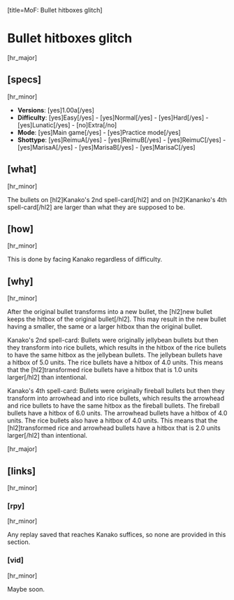 [title=MoF: Bullet hitboxes glitch]
# Bullet hitboxes glitch
[hr_major]

## [specs]
[hr_minor]  

* **Versions**: [yes]1.00a[/yes] 
* **Difficulty**: [yes]Easy[/yes] - [yes]Normal[/yes] - [yes]Hard[/yes] - [yes]Lunatic[/yes] - [no]Extra[/no]
* **Mode**: [yes]Main game[/yes] - [yes]Practice mode[/yes]
* **Shottype**: [yes]ReimuA[/yes] - [yes]ReimuB[/yes] - [yes]ReimuC[/yes] - [yes]MarisaA[/yes] - [yes]MarisaB[/yes] - [yes]MarisaC[/yes]

## [what]
[hr_minor]

The bullets on [hl2]Kanako's 2nd spell-card[/hl2] and on [hl2]Kananko's 4th spell-card[/hl2] are larger than what they are supposed to be.

## [how]
[hr_minor]

This is done by facing Kanako regardless of difficulty.

## [why]
[hr_minor]

After the original bullet transforms into a new bullet, the [hl2]new bullet keeps the hitbox of the original bullet[/hl2]. This may result in the new bullet having a smaller, the same or a larger hitbox than the original bullet.

Kanako's 2nd spell-card:
Bullets were originally jellybean bullets but then they transform into rice bullets, which results in the hitbox of the rice bullets to have the same hitbox as the jellybean bullets. The jellybean bullets have a hitbox of 5.0 units. The rice bullets have a hitbox of 4.0 units. This means that the [hl2]transformed rice bullets have a hitbox that is 1.0 units larger[/hl2] than intentional.

Kanako's 4th spell-card:
Bullets were originally fireball bullets but then they transform into arrowhead and into rice bullets, which results the arrowhead and rice bullets to have the same hitbox as the fireball bullets. The fireball bullets have a hitbox of 6.0 units. The arrowhead bullets have a hitbox of 4.0 units. The rice bullets also have a hitbox of 4.0 units. This means that the [hl2]transformed rice and arrowhead bullets have a hitbox that is 2.0 units larger[/hl2] than intentional.

[hr_major]
## [links]
[hr_minor]
### [rpy]
[hr_minor]

Any replay saved that reaches Kanako suffices, so none are provided in this section.

### [vid]
[hr_minor]

Maybe soon.
